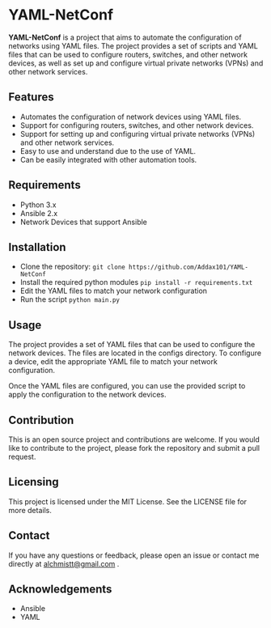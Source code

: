 # YAML-NetConf
**YAML-NetConf** is a project that aims to automate the configuration of networks using YAML files. The project provides a set of scripts and YAML files that can be used to configure routers, switches, and other network devices, as well as set up and configure virtual private networks (VPNs) and other network services.

## Features
* Automates the configuration of network devices using YAML files.
* Support for configuring routers, switches, and other network devices.
* Support for setting up and configuring virtual private networks (VPNs) and other network services.
* Easy to use and understand due to the use of YAML.
* Can be easily integrated with other automation tools.
## Requirements
* Python 3.x
* Ansible 2.x
* Network Devices that support Ansible
## Installation
* Clone the repository: `git clone https://github.com/Addax101/YAML-NetConf`
* Install the required python modules `pip install -r requirements.txt`
* Edit the YAML files to match your network configuration
* Run the script `python main.py`
## Usage
The project provides a set of YAML files that can be used to configure the network devices. The files are located in the configs directory. To configure a device, edit the appropriate YAML file to match your network configuration.

Once the YAML files are configured, you can use the provided script to apply the configuration to the network devices.

## Contribution
This is an open source project and contributions are welcome. If you would like to contribute to the project, please fork the repository and submit a pull request.

## Licensing
This project is licensed under the MIT License. See the LICENSE file for more details.

## Contact
If you have any questions or feedback, please open an issue or contact me directly at alchmistt@gmail.com .

## Acknowledgements
- Ansible
- YAML



